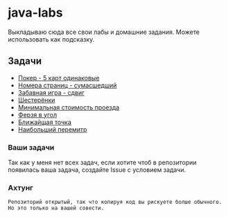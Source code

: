 # java-labs

Выкладываю сюда все свои лабы и домашние задания.
Можете использовать как подсказку.

## Задачи

- [Покер - 5 карт одинаковые](./src/homework/Poker/Main.java)
- [Номера страниц - сумасшедший](./src/homework/PageFromAmountOfLiterals/Main.java)
- [Забавная игра - сдвиг](./src/homework/ShiftGame)
- [Шестерёнки](./src/homework/Gears/Main.java)
- [Минимальная стоимость проезда](./src/homework/MinimalConstOfTrip)
- [Ферзя в угол](./src/homework/QueenToCorner)
- [Ближайщая точка](./src/homework/NearestPoint)
- [Наибольший перемитр](./src/homework/LongestTriangle)

### Ваши задачи

Так как у меня нет всех задач, если хотите чтоб в репозитории появилась ваша задача, создайте Issue c условием задачи.

### Ахтунг
```
Репозиторий открытый, так что копируя код вы рискуете болше обычного.
Но это только на вашей совести. 
```
